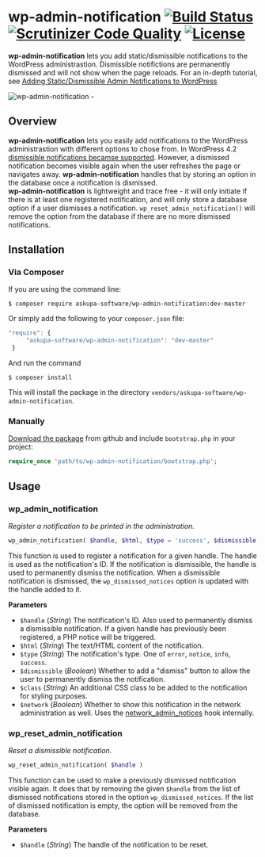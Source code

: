 # wp-admin-notification [![Build Status](https://scrutinizer-ci.com/g/askupasoftware/wp-admin-notification/badges/build.png?b=master)](https://scrutinizer-ci.com/g/askupasoftware/wp-admin-notification/build-status/master) [![Scrutinizer Code Quality](https://scrutinizer-ci.com/g/askupasoftware/wp-admin-notification/badges/quality-score.png?b=master)](https://scrutinizer-ci.com/g/askupasoftware/wp-admin-notification/?branch=master) [![License](https://img.shields.io/badge/license-GPL--3.0%2B-red.svg)](https://raw.githubusercontent.com/askupasoftware/wp-admin-notification/master/LICENSE)
**wp-admin-notification** lets you add static/dismissible notifications to the WordPress administrastion. Dismissible notifictions are permanently dismissed and will not show when the page reloads. For an in-depth tutorial, see [Adding Static/Dismissible Admin Notifications to WordPress](https://blog.askupasoftware.com/adding-staticdismissible-admin-notifications-wordpress/)

![wp-admin-notification - ](https://askupasoftware.com/wp-content/uploads/2014/01/wp-admin-notifications.gif)

## Overview
**wp-admin-notification** lets you easily add notifications to the WordPress administrastion with different options to chose from. In WordPress 4.2 [dismissible notifications becamse supported](https://make.wordpress.org/core/2015/04/23/spinners-and-dismissible-admin-notices-in-4-2/). However, a dismissed notification becomes visible again when the user refreshes the page or navigates away. **wp-admin-notification** handles that by storing an option in the database once a notification is dismissed.  
**wp-admin-notification** is lightweight and trace free - it will only initiate if there is at least one registered notification, and will only store a database option if a user dismisses a notification. `wp_reset_admin_notification()` will remove the option from the database if there are no more dismissed notifications.

## Installation

### Via Composer

If you are using the command line:  
```
$ composer require askupa-software/wp-admin-notification:dev-master
```

Or simply add the following to your `composer.json` file:
```javascript
"require": {
     "askupa-software/wp-admin-notification": "dev-master"
 }
```
And run the command 
```
$ composer install
```

This will install the package in the directory `vendors/askupa-software/wp-admin-notification`.

### Manually

[Download the package](https://github.com/askupasoftware/wp-admin-notification/archive/master.zip) from github and include `bootstrap.php` in your project:

```php
require_once 'path/to/wp-admin-notification/bootstrap.php';
```

## Usage

### wp_admin_notification
*Register a notification to be printed in the administration.*
```php
wp_admin_notification( $handle, $html, $type = 'success', $dismissible = false, $class = '', $network = false )
```
This function is used to register a notification for a given handle. The handle is used as the notification's ID. If the notification is dismissible, the handle is used to permanently dismiss the notification. When a dismissible notification is dismissed, the `wp_dismissed_notices` option is updated with the handle added to it.

**Parameters**  
* `$handle` (*String*) The notification's ID. Also used to permanently dismiss a dismissible notification. If a given handle has previously been registered, a PHP notice will be triggered.
* `$html` (*String*)  The text/HTML content of the notification.
* `$type` (*String*)  The notification's type. One of `error`, `notice`, `info`, `success`.
* `$dismissible` (*Boolean*)  Whether to add a "dismiss" button to allow the user to permanently dismiss the notification.
* `$class` (*String*)  An additional CSS class to be added to the notification for styling purposes.
* `$network` (*Boolean*)  Whether to show this notification in the network administration as well. Uses the [network_admin_notices](https://codex.wordpress.org/Plugin_API/Action_Reference/network_admin_notices) hook internally.

### wp_reset_admin_notification
*Reset a dismissible notification.*
```php
wp_reset_admin_notification( $handle )
```
This function can be used to make a previously dismissed notification visible again. It does that by removing the given `$handle` from the list of dismissed notifications stored in the option `wp_dismissed_notices`. If the list of dismissed notification is empty, the option will be removed from the database.

**Parameters**  
* `$handle` (*String*)  The handle of the notification to be reset.
